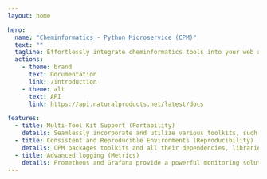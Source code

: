 ```yaml
---
layout: home

hero:
  name: "Cheminformatics - Python Microservice (CPM)"
  text: ""
  tagline: Effortlessly integrate cheminformatics tools into your web application or workflows.
  actions:
    - theme: brand
      text: Documentation
      link: /introduction
    - theme: alt
      text: API
      link: https://api.naturalproducts.net/latest/docs

features:
  - title: Multi-Tool Kit Support (Portability)
    details: Seamlessly incorporate and utilize various toolkits, such as RDKit, CDK, and OpenBabel, to improve your cheminformatics and computational chemistry tasks without the need for complex setup. Maximize the benefits of different frameworks available.
  - title: Consistent and Reproducible Environments (Reproducibility)
    details: CPM packages toolkits and all their dependencies, libraries, and system tools, into a single container (including the entire runtime ensuring consistency across different deployments).
  - title: Advanced logging (Metrics)
    details: Prometheus and Grafana provide a powerful monitoring solution for CPM that collects and visualizes metrics in real time, enabling efficient tracking of system health, performance, and behaviour.
---
```

